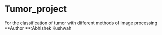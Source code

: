 # Tumor_project
For the classification of tumor with different methods of image processing
**Author **:Abhishek Kushwah 
